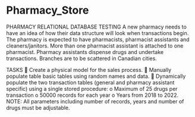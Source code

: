 # Pharmacy_Store
PHARMACY RELATIONAL DATABASE TESTING
A new pharmacy needs to have an idea of how their data structure will look when transactions begin. 
The pharmacy is expected to have pharmacists, pharmacist assistants and cleaners/janitors. More than 
one pharmacist assistant is attached to one pharmacist. Pharmacy assistants dispense drugs and 
undertake transactions. Branches are to be scattered in Canadian cities.

TASKS
 Create a physical model for the sales process. 
 Manually populate table basic tables using random names and data.
 Dynamically populate the two transaction tables (general and pharmacy assistant specific) using a single stored procedure: 
o Maximum of 25 drugs per transaction
o 50000 records for each year
o Years from 2018 to 2022.
NOTE: All parameters including number of records, years and number of drugs must be 
adjustable. 
